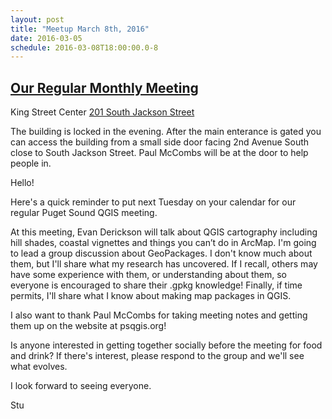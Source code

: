```yaml
---
layout: post
title: "Meetup March 8th, 2016"
date: 2016-03-05
schedule: 2016-03-08T18:00:00.0-8
---
```


[Our Regular Monthly Meeting](http://www.meetup.com/Puget-Sound-QGIS-Users-Group/events/229279330/)
-----------------------------

King Street Center
[201 South Jackson Street](http://www.openstreetmap.org/#map=19/47.59885/-122.33041)

The building is locked in the evening. After the main enterance is gated you can access the building from a small side door facing 2nd Avenue South close to South Jackson Street. Paul McCombs will be at the door to help people in.

Hello!

Here's a quick reminder to put next Tuesday on your calendar for our regular Puget Sound QGIS meeting.

At this meeting, Evan Derickson will talk about QGIS cartography including hill shades, coastal vignettes and things you can’t do in ArcMap. I'm going to lead a group discussion about GeoPackages.  I don't know much about them, but I'll share what my research has uncovered.  If I recall, others may have some experience with them, or understanding about them, so everyone is encouraged to share their .gpkg knowledge!  Finally, if time permits, I'll share what I know about making map packages in QGIS. 

I also want to thank Paul McCombs for taking meeting notes and getting them up on the website at psqgis.org! 

Is anyone interested in getting together socially before the meeting for food and drink?  If there's interest, please respond to the group and we'll see what evolves.

I look forward to seeing everyone. 

Stu 